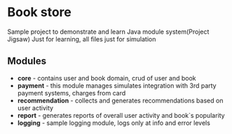 # Book store
 Sample project to demonstrate and learn Java module system(Project Jigsaw)
 Just for learning, all files just for simulation

## Modules
 - **core** - contains user and book domain, 
   crud of user and book
 - **payment** - this module manages simulates integration with 3rd party payment systems, charges from card
 - **recommendation** - collects and generates recommendations based on user activity
 - **report** - generates reports of overall user activity and book`s popularity
 - **logging** - sample logging module, logs only at info and error levels
